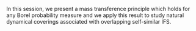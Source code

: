 In this session, we present a mass transference principle which holds for any Borel probability measure and we apply this result to study natural dynamical coverings associated with overlapping self-similar IFS.
